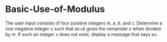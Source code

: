 # Basic-Use-of-Modulus
The user input consists of four positive integers 𝑚, 𝑎, 𝑏, and 𝑐. Determine a non-negative integer 𝑥 such that 𝑎𝑥+𝑏 gives the remainder 𝑐 when divided by 𝑚. If such an integer 𝑥 does not exist, display a message that says so.
